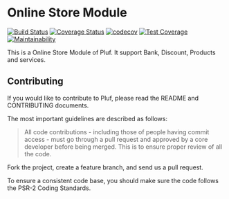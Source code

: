 # Online Store Module


[![Build Status](https://travis-ci.com/pluf/shop.svg?branch=master)](https://travis-ci.com/pluf/shop)
[![Coverage Status](https://coveralls.io/repos/github/pluf/shop/badge.svg)](https://coveralls.io/github/pluf/shop)
[![codecov](https://codecov.io/gh/pluf/shop/branch/master/graph/badge.svg)](https://codecov.io/gh/pluf/shop)
[![Test Coverage](https://api.codeclimate.com/v1/badges/8ea001e01c76e99541f8/test_coverage)](https://codeclimate.com/github/pluf/shop/test_coverage)
[![Maintainability](https://api.codeclimate.com/v1/badges/8ea001e01c76e99541f8/maintainability)](https://codeclimate.com/github/pluf/shop/maintainability)

This is a Online Store Module of Pluf. It support Bank, Discount, Products and services.

## Contributing

If you would like to contribute to Pluf, please read the README and CONTRIBUTING documents.

The most important guidelines are described as follows:

>All code contributions - including those of people having commit access - must go through a pull request and approved by a core developer before being merged. This is to ensure proper review of all the code.

Fork the project, create a feature branch, and send us a pull request.

To ensure a consistent code base, you should make sure the code follows the PSR-2 Coding Standards.
